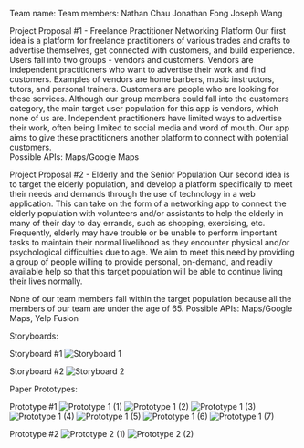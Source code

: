 Team name:
Team members:
   Nathan Chau
   Jonathan Fong
   Joseph Wang

Project Proposal #1 - Freelance Practitioner Networking Platform
Our first idea is a platform for freelance practitioners of various trades and crafts to advertise themselves, get connected with customers, and build experience. Users fall into two groups - vendors and customers. Vendors are independent practitioners who want to advertise their work and find customers. Examples of vendors are home barbers, music instructors, tutors, and personal trainers. Customers are people who are looking for these services. Although our group members could fall into the customers category, the main target user population for this app is vendors, which none of us are. Independent practitioners have limited ways to advertise their work, often being limited to social media and word of mouth. Our app aims to give these practitioners another platform to connect with potential customers.  
Possible APIs: Maps/Google Maps


Project Proposal #2 - Elderly and the Senior Population
Our second idea is to target the elderly population, and develop a platform specifically to meet their needs and demands through the use of technology in a web application. This can take on the form of a networking app to connect the elderly population with volunteers and/or assistants to help the elderly in many of their day to day errands, such as shopping, exercising, etc. Frequently, elderly may have trouble or be unable to perform important tasks to maintain their normal livelihood as they encounter physical and/or psychological difficulties due to age. We aim to meet this need by providing a group of people willing to provide personal, on-demand, and readily available help so that this target population will be able to continue living their lives normally.

None of our team members fall within the target population because all the members of our team are under the age of 65.
Possible APIs: Maps/Google Maps, Yelp Fusion


Storyboards:

Storyboard #1
![Storyboard 1](https://raw.githubusercontent.com/nateychau/COGS121/master/Scanbot-Apr-22-2019-10.19-PM-1.jpg)

Storyboard #2
![Storyboard 2](https://raw.githubusercontent.com/nateychau/COGS121/master/Scanbot-Apr-22-2019-10.19-PM-2.jpg)

Paper Prototypes:

Prototype #1
![Prototype 1 (1)](https://raw.githubusercontent.com/nateychau/COGS121/master/Prototype%201/57852272_516021165469489_2654254857958981632_n.jpg)
![Prototype 1 (2)](https://raw.githubusercontent.com/nateychau/COGS121/master/Prototype%201/58377267_313075579358716_6551923939478601728_n.jpg)
![Prototype 1 (3)](https://raw.githubusercontent.com/nateychau/COGS121/master/Prototype%201/57540109_447993679104647_2328597655753588736_n.jpg)
![Prototype 1 (4)](https://raw.githubusercontent.com/nateychau/COGS121/master/Prototype%201/57484770_2424004587885925_8815479332056072192_n.jpg)
![Prototype 1 (5)](https://raw.githubusercontent.com/nateychau/COGS121/master/Prototype%201/58586746_2039187336377563_710362211796647936_n.jpg)
![Prototype 1 (6)](https://raw.githubusercontent.com/nateychau/COGS121/master/Prototype%201/58419470_2143519402606133_2470234819498344448_n.jpg)
![Prototype 1 (7)](https://raw.githubusercontent.com/nateychau/COGS121/master/Prototype%201/57650846_668544630235017_103261476336173056_n.jpg)

Prototype #2
![Prototype 2 (1)](https://raw.githubusercontent.com/nateychau/COGS121/master/Scanbot-Apr-22-2019-10.53-PM-1.jpg)
![Prototype 2 (2)](https://raw.githubusercontent.com/nateychau/COGS121/master/Scanbot-Apr-22-2019-10.53-PM-2.jpg)
